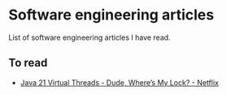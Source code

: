 # Software engineering articles
List of software engineering articles I have read.

## To read
- [Java 21 Virtual Threads - Dude, Where’s My Lock? - Netflix](https://netflixtechblog.com/java-21-virtual-threads-dude-wheres-my-lock-3052540e231d)
